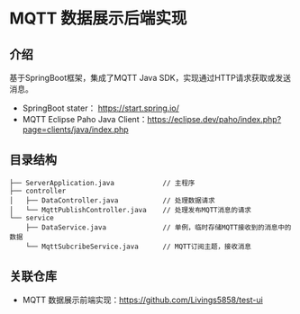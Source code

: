 # MQTT 数据展示后端实现

## 介绍

基于SpringBoot框架，集成了MQTT Java SDK，实现通过HTTP请求获取或发送消息。

* SpringBoot stater： https://start.spring.io/
* MQTT Eclipse Paho Java Client：https://eclipse.dev/paho/index.php?page=clients/java/index.php

## 目录结构
```
├── ServerApplication.java            // 主程序
├── controller
│   ├── DataController.java           // 处理数据请求
│   └── MqttPublishController.java    // 处理发布MQTT消息的请求
└── service
    ├── DataService.java              // 单例，临时存储MQTT接收到的消息中的数据
    └── MqttSubcribeService.java      // MQTT订阅主题，接收消息
```

## 关联仓库

* MQTT 数据展示前端实现：https://github.com/Livings5858/test-ui



